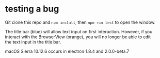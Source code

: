 # testing a bug

Git clone this repo and `npm install`, then `npm run test` to open the window.

The title bar (blue) will allow text input on first interaction. However, if you interact with the BrowserView (orange), you will no longer be able to edit the text input in the title bar.

macOS Sierra 10.12.6
occurs in electron 1.8.4 and 2.0.0-beta.7